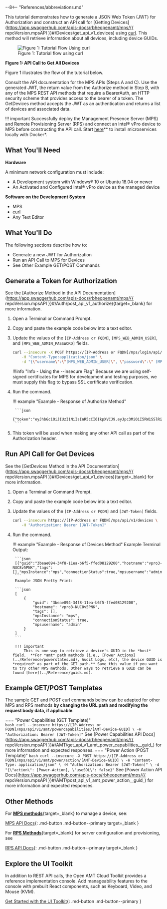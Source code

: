 --8<-- "References/abbreviations.md"

This tutorial demonstrates how to generate a JSON Web Token (JWT) for Authorization and construct an API call for [Getting Devices](https://app.swaggerhub.com/apis-docs/rbheopenamt/mps/{{ repoVersion.mpsAPI }}#/Devices/get_api_v1_devices) using [curl](https://curl.se/). This method will retrieve information about all devices, including device GUIDs.

<figure class="figure-image">
<img src="..\..\assets\images\CURLTutorial.png" alt="Figure 1: Tutorial Flow Using curl">
<figcaption>Figure 1: Tutorial flow using curl</figcaption>
</figure>

**Figure 1: API Call to Get All Devices**

Figure 1 illustrates the flow of the tutorial below. 

Consult the API documentation for the MPS APIs (Steps A and C). Use the generated JWT, the return value from the Authorize method in Step B, with any of the MPS REST API methods that require a BearerAuth, an HTTP security scheme that provides access to the bearer of a token. The GetDevices method accepts the JWT as an authentication and returns a list of devices and associated data.

!!! important
    Successfully deploy the Management Presence Server (MPS) and Remote Provisioning Server (RPS) and connect an Intel® vPro device to MPS before constructing the API call. Start [here](../GetStarted/Cloud/prerequisites.md)** to install microservices locally with Docker*.

## What You'll Need

**Hardware**

A minimum network configuration must include:

-  A Development system with Windows® 10 or Ubuntu 18.04 or newer
-  An Activated and Configured Intel® vPro device as the managed device

**Software on the Development System** 

- MPS
- [curl](https://curl.se/download.html)
- Any Text Editor
    
  
## What You'll Do
The following sections describe how to:

- Generate a new JWT for Authorization
- Run an API Call to MPS for Devices
- See Other Example GET/POST Commands

## Generate a Token for Authorization

See the [Authorize Method in the API Documentation](https://app.swaggerhub.com/apis-docs/rbheopenamt/mps/{{ repoVersion.mpsAPI }}#/Auth/post_api_v1_authorize){target=_blank} for more information.

1. Open a Terminal or Command Prompt.
2. Copy and paste the example code below into a text editor.
3. Update the values of the `[IP-Address or FQDN]`, `[MPS_WEB_ADMIN_USER]`, and `[MPS_WEB_ADMIN_PASSWORD]` fields.

    ```bash
    curl --insecure -X POST https://[IP-Address or FQDN]/mps/login/api/v1/authorize \
        -H "Content-Type:application/json" \
        -d "{\"username\":\"[MPS_WEB_ADMIN_USER]\", \"password\":\" [MPS_WEB_ADMIN_PASSWORD]\"}"
    ```

    !!!info "Info - Using the --insecure Flag"
        Because we are using self-signed certificates for MPS for development and testing purposes, we must supply this flag to bypass SSL certificate verification.

4. Run the command.

    !!! example "Example - Response of Authorize Method"

        ```json
        {"token":"eyJhbGciOiJIUzI1NiIsInR5cCI6IkpXVCJ9.eyJpc3MiOiI5RW1SSlRiSWlJYjRiSWVTc21nY1dJanJSNkh5RVRxYyIsImV4cCI6MTYyMDE2OTg2NH0.GUib9sq0RWRLqJ7JpNNlj2AluuROLICCfdZaQzyWy90"}
        ```

5. This token will be used when making any other API call as part of the Authorization header. 

## Run API Call for Get Devices

See the [GetDevices Method in the API Documentation](https://app.swaggerhub.com/apis-docs/rbheopenamt/mps/{{ repoVersion.mpsAPI }}#/Devices/get_api_v1_devices){target=_blank} for more information.

1. Open a Terminal or Command Prompt.
2. Copy and paste the example code below into a text editor.
3. Update the values of the `[IP-Address or FQDN]` and `[JWT-Token]` fields.

    ```bash
    curl --insecure https://[IP-Address or FQDN]/mps/api/v1/devices \
        -H "Authorization: Bearer [JWT-Token]"
    ```

4. Run the command.

    !!! example "Example - Response of Devices Method"
        Example Terminal Output:

        ```json
        [{"guid":"3beae094-34f8-11ea-b6f5-ffed08129200","hostname":"vpro3-NUC8v5PNK","tags":[],"mpsInstance":"mps","connectionStatus":true,"mpsusername":"admin"}]
        ```
        Example JSON Pretty Print:

        ```json
        [
            {
                "guid": "3beae094-34f8-11ea-b6f5-ffed08129200",
                "hostname": "vpro3-NUC8v5PNK",
                "tags": [],
                "mpsInstance": "mps",
                "connectionStatus": true,
                "mpsusername": "admin"
            }
        ]
        ```
    
        !!! important
            This is one way to retrieve a device's GUID in the *host* field.  **For *amt* path methods (i.e., [Power Actions](../Reference/powerstates.md), Audit Logs, etc), the device GUID is *required* as part of the GET path.** Save this value if you want to try other MPS methods. Other ways to retrieve a GUID can be found [here](../Reference/guids.md).



## Example GET/POST Templates

The sample GET and POST curl commands below can be adapted for other MPS and RPS methods **by changing the URL path and modifying the request body data, if applicable**.

=== "Power Capabilities (GET Template)"     
    ``` bash
    curl --insecure https://[IP-Address or FQDN]/mps/api/v1/amt/powercapabilities/[AMT-Device-GUID] \
        -H "Authorization: Bearer [JWT-Token]"
    ```
    See [Power Capabilities API Docs](https://app.swaggerhub.com/apis-docs/rbheopenamt/mps/{{ repoVersion.mpsAPI }}#/AMT/get_api_v1_amt_power_capabilities__guid_) for more information and expected responses.
=== "Power Action (POST Template)"
    ``` bash
    curl --insecure -X POST https://[IP-Address or FQDN]/mps/api/v1/amt/power/action/[AMT-Device-GUID] \
        -H "Content-Type: application/json" \
        -H "Authorization: Bearer [JWT-Token]" \
        -d "{\"action\": [Power-Action], \"useSOL\": false}"
    ```
    See [Power Action API Docs](https://app.swaggerhub.com/apis-docs/rbheopenamt/mps/{{ repoVersion.mpsAPI }}#/AMT/post_api_v1_amt_power_action__guid_) for more information and expected responses.

## Other Methods

For [**MPS methods**](./../APIs/indexMPS.md){target=_blank} to manage a device, see: 

[MPS API Docs](./../APIs/indexMPS.md){: .md-button .md-button--primary target=_blank }

For [**RPS Methods**](./../APIs/indexRPS.md){target=_blank} for server configuration and provisioning, see

[RPS API Docs](./../APIs/indexRPS.md){: .md-button .md-button--primary target=_blank }

## Explore the UI Toolkit
In addition to REST API calls, the Open AMT Cloud Toolkit provides a reference implementation console. Add manageability features to the console with prebuilt React components, such as Keyboard, Video, and Mouse (KVM).

[Get Started with the UI Toolkit](../Tutorials/uitoolkitReact.md){: .md-button .md-button--primary }
